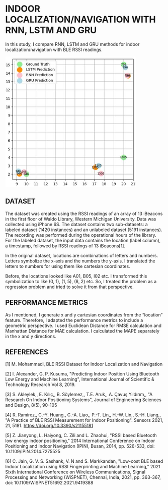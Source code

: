 # INDOOR LOCALIZATION/NAVIGATION WITH RNN, LSTM AND GRU

In this study, I compare RNN, LSTM and GRU methods for indoor localization/navigation with BLE RSSI readings. 

![Comparison](comparison.JPG)

## DATASET 

The dataset was created using the RSSI readings of an array of 13 iBeacons in the first floor of Waldo Library, Western Michigan University. Data was collected using iPhone 6S. The dataset contains two sub-datasets: a labeled dataset (1420 instances) and an unlabeled dataset (5191 instances). The recording was performed during the operational hours of the library. For the labeled dataset, the input data contains the location (label column), a timestamp, followed by RSSI readings of 13 iBeacons[1].

In the original dataset, locations are combinations of letters and numbers. Letters symbolize the x-axis and the numbers the y-axis. I translated the letters to numbers for using them like cartesian coordinates.

Before, the locations looked like A01, B05, I02 etc. I transformed this symbolization to like (0, 1), (1, 5), (8, 2) etc. So, I treated the problem as a regression problem and tried to solve it from that perspective.

## PERFORMANCE METRICS

As I mentioned, I generate x and y cartesian coordinates from the “location” feature. Therefore, I adapted the performance metrics to include a geometric perspective. I used Euclidean Distance for RMSE calculation and Manhattan Distance for MAE calculation. I calculated the MAPE separately in the x and y directions.

## REFERENCES

[1] M. Mohammadi, BLE RSSI Dataset for Indoor Localization and Navigation

[2] I. Alexander, G. P. Kusuma, "Predicting Indoor Position Using Bluetooth Low Energy and Machine Learning", International Journal of Scientific \& Technology Research Vol 8, 2019.

[3] S. Akleylek,, E. Kılıç,, B. Söylemez,, T.E. Aruk,, A. Çavuş Yıldırım,, "A Research On Indoor Positioning Systems", Journal of Engineering Sciences and Design, 8(5), 90-105	

[4] R. Ramirez,, C.-Y. Huang,, C.-A. Liao,, P.-T. Lin,, H.-W. Lin,, S.-H. Liang,, "A Practice of BLE RSSI Measurement for Indoor Positioning". Sensors 2021, 21, 5181. https://doi.org/10.3390/s21155181                     

[5] Z. Jianyong, L. Haiyong, C. Zili and L. Zhaohui, "RSSI based Bluetooth low energy indoor positioning," 2014 International Conference on Indoor Positioning and Indoor Navigation (IPIN), Busan, 2014, pp. 526-533, doi: 10.1109/IPIN.2014.7275525 

[6] C. Jain, G. V. S. Sashank, V. N and S. Markkandan, "Low-cost BLE based Indoor Localization using RSSI Fingerprinting and Machine Learning," 2021 Sixth International Conference on Wireless Communications, Signal Processing and Networking (WiSPNET), Chennai, India, 2021, pp. 363-367, doi: 10.1109/WiSPNET51692.2021.9419388
